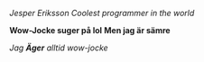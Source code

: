 *Jesper Eriksson*
_Coolest programmer in the world_

**Wow-Jocke suger på lol**
__Men jag är sämre__

_Jag **Äger** alltid wow-jocke_
